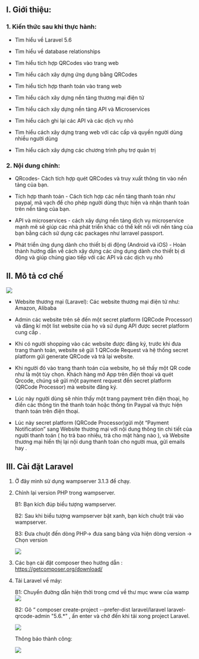 ## I. Giới thiệu:

### 1. Kiến thức sau khi thực hành:

- Tìm hiểu về Laravel 5.6

- Tìm hiểu về database relationships

- Tìm hiểu tích hợp QRCodes vào trang web

- Tìm hiểu cách xây dựng ứng dụng  bằng QRCodes

- Tìm hiểu tích hợp thanh toán vào trang web

- Tìm hiểu cách xây dựng nền tảng thương mại điện tử

- Tìm hiểu cách xây dựng nền tảng API và Microservices 

- Tìm hiểu cách ghi lại các API và các dịch vụ nhỏ

- Tìm hiểu cách xây dựng trang web với các cấp và quyền người dùng nhiều người dùng

- Tìm hiểu cách xây dựng các chương trình phụ trợ quản trị

### 2. Nội dung chính:

- QRcodes- Cách tích hợp quét QRCodes và truy xuất thông tin vào nền tảng của bạn.

- Tích hợp thanh toán - Cách tích hợp các nền tảng thanh toán như paypal, mã vạch để cho phép người dùng thực hiện và nhận thanh toán trên nền tảng của bạn.

- API và microservices - cách xây dựng nền tảng dịch vụ microservice mạnh mẽ sẽ giúp các nhà phát triển khác có thể kết nối với nền tảng của bạn bằng cách sử dụng các packages như larravel passport.

- Phát triển ứng dụng dành cho thiết bị di động (Android và iOS) - Hoàn thành hướng dẫn về cách xây dựng các ứng dụng dành cho thiết bị di động và giúp chúng giao tiếp với các API và các dịch vụ nhỏ

## II. Mô tả cơ chế

![](https://images.viblo.asia/09999794-0709-4535-a62f-b85426d9a112.jpg)

- Website thương mại (Laravel): Các website thương mại điện tử như: Amazon, Alibaba

- Admin các website trên sẽ đến một secret platform (QRCode Processor) và đăng kí một list website của họ và sử dụng API được secret platform cung cấp .

- Khi có người shopping vào các website được đăng ký, trước khi đưa trang thanh toán, website sẽ gửi 1 QRCode Request và hệ thống secret platform gửi generate QRCode và trả lại website.

- Khi người đó vào trang thanh toán của website, họ sẽ thấy một QR code như là một tùy chọn. Khách hàng mở App trên điện thoại và quét Qrcode, chúng sẽ gửi một payment request đến secret platform (QRCode Processor) mà website đăng ký.

- Lúc này người dùng sẽ nhìn thấy một trang payment trên điện thoại, họ điền các thông tin thẻ thanh toán hoặc thông tin Paypal và thực hiện thanh toán trên điện thoại.

- Lúc này secret platform (QRCode Processor)gửi một “Payment Notification” sang Website thương mại với nội dung thông tin chi tiết của người thanh toán  ( họ trả bao nhiêu, trả cho mặt hàng nào ), và Website thương mại hiển thị lại nội dung thanh toán cho người mua, gửi emails hay .

## III. Cài đặt Laravel

1. Ở đây mình sử dụng wampserver 3.1.3 để chạy.

2. Chỉnh lại version PHP trong wampserver.

    B1: Bạn kích đúp biểu tượng wampserver.

    B2: Sau khi biểu tượng wampserver bật xanh, bạn kích chuột trái vào wampserver.

    B3: Đưa chuột đến dòng PHP-> đưa sang bảng vừa hiện dòng version -> Chọn version
    
    
    ![](https://images.viblo.asia/3acf28a7-d923-42d0-ad25-fa63ded9897f.png)
    
  
  3. Các bạn cài đặt composer theo hướng dẫn : https://getcomposer.org/download/

4. Tải Laravel về máy:

    B1: Chuyển đường dẫn hiện thời trong cmd về thư mục www của wamp 
    ![](https://images.viblo.asia/4d3d5db0-899c-4720-a473-50da82675e6e.png)
    
    B2: Gõ “ composer create-project --prefer-dist laravel/laravel laravel-qrcode-admin "5.6.*" , ấn enter và chờ đến khi tải xong project Laravel.
    
    ![](https://images.viblo.asia/c2d8c333-d79a-429e-a8a1-5db34cc3b60e.png)
    
    Thông báo thành công:
    
    ![](https://images.viblo.asia/c802bcf1-850a-4ad5-adef-c94b13f9188d.png)